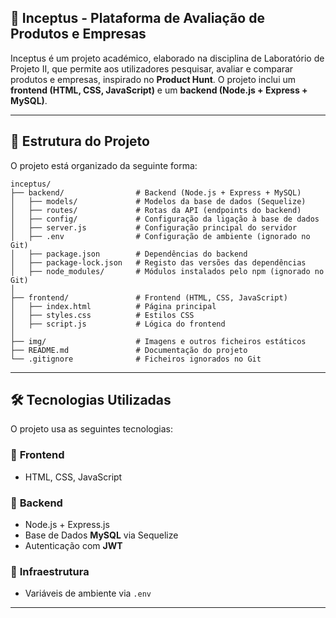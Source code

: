 ## 🚀 Inceptus - Plataforma de Avaliação de Produtos e Empresas

Inceptus é um projeto académico, elaborado na disciplina de Laboratório de Projeto II, que permite aos utilizadores pesquisar, avaliar e comparar produtos e empresas, inspirado no **Product Hunt**. 
O projeto inclui um **frontend (HTML, CSS, JavaScript)** e um **backend (Node.js + Express + MySQL)**.

---

## 📂 **Estrutura do Projeto**
O projeto está organizado da seguinte forma:
```
inceptus/
├── backend/                # Backend (Node.js + Express + MySQL)
│   ├── models/             # Modelos da base de dados (Sequelize)
│   ├── routes/             # Rotas da API (endpoints do backend)
│   ├── config/             # Configuração da ligação à base de dados
│   ├── server.js           # Configuração principal do servidor
│   ├── .env                # Configuração de ambiente (ignorado no Git)
│   ├── package.json        # Dependências do backend
│   ├── package-lock.json   # Registo das versões das dependências
│   ├── node_modules/       # Módulos instalados pelo npm (ignorado no Git)
│
├── frontend/               # Frontend (HTML, CSS, JavaScript)
│   ├── index.html          # Página principal
│   ├── styles.css          # Estilos CSS
│   ├── script.js           # Lógica do frontend
│
├── img/                    # Imagens e outros ficheiros estáticos
├── README.md               # Documentação do projeto
└── .gitignore              # Ficheiros ignorados no Git
```
---

## 🛠 **Tecnologias Utilizadas**
O projeto usa as seguintes tecnologias:

### 🔹 **Frontend**
- HTML, CSS, JavaScript

### 🔹 **Backend**
- Node.js + Express.js
- Base de Dados **MySQL** via Sequelize
- Autenticação com **JWT** 

### 🔹 **Infraestrutura**
- Variáveis de ambiente via `.env`

---
